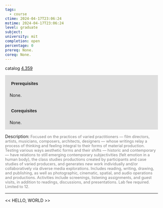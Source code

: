 ```yaml
---
tags:
  - course
ctime: 2024-04-17T23:06:24
mstime: 2024-04-17T23:06:24
level: graduate
subject: 
university: mit
completion: open
percentage: 0
prereq: None.
coreq: None.
---
```


catalog [4.359](http://student.mit.edu/catalog/m4c.html#4.359)

<span style="display: block; padding: 15px; background-color: rgb(100, 100, 100, 0.2);"><font id="m_prereq3099_0" style="display: block; font-family: Arial, sans-serif; font-weight: bold; padding: 5px">Prerequisites</font><br><span id="prereq3099_0">None.</span></span>
<span style="display: block; padding: 15px; background-color: rgb(100, 100, 100, 0.2);"><font id="m_coreq3099_0" style="display: block; font-family: Arial, sans-serif; font-weight: bold; padding: 5px">Corequisites</font><br><span id="coreq3099_0">None.</span></span>

<font style="">Description:</font>
<font style="color: grey; font-size: 0.8rem;">Focused on the practices of varied practitioners — film directors, artists, musicians, composers, architects, designers — whose writings relay a process of thinking and feeling integral to their forms of material production. Testing various ways aesthetic forms and their shifts — historic and contemporary — have relations to still emerging contemporary subjectivities (felt emotion in a human body), the class studies productions created by participants and case studies of varied producers, and generates new work individually and/or collaboratively via diverse media explorations. Includes reading, writing, drawing, and publishing, as well as photographic, cinematic, spatial, and audio operations and productions. Activities include screenings, listening assignments, and guest visits, in addition to readings, discussions, and presentations. Lab fee required. Limited to 12.</font>



---

<< HELLO, WORLD >>
